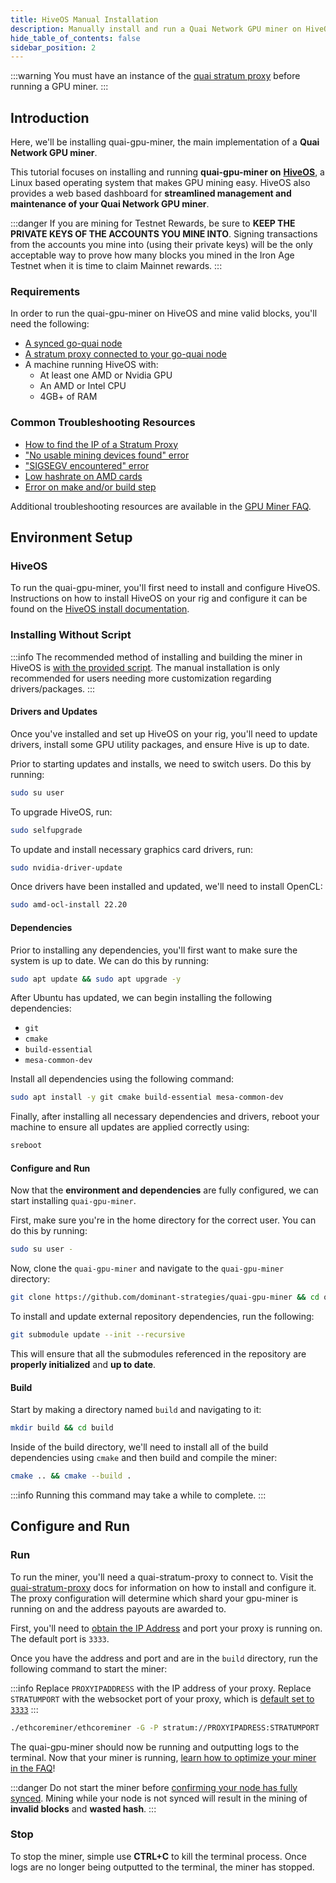 ```yaml
---
title: HiveOS Manual Installation
description: Manually install and run a Quai Network GPU miner on HiveOS.
hide_table_of_contents: false
sidebar_position: 2
---
```


:::warning
You must have an instance of the [quai stratum proxy](../../stratum-proxy/run-stratum.md) before running a GPU miner.
:::

## Introduction

Here, we'll be installing quai-gpu-miner, the main implementation of a **Quai Network GPU miner**.

This tutorial focuses on installing and running **quai-gpu-miner on** [**HiveOS**](https://hiveon.com/os/), a Linux based operating system that makes GPU mining easy. HiveOS also provides a web based dashboard for **streamlined management and maintenance of your Quai Network GPU miner**.

:::danger
If you are mining for Testnet Rewards, be sure to **KEEP THE PRIVATE KEYS OF THE ACCOUNTS YOU MINE INTO**. Signing transactions from the accounts you mine into (using their private keys) will be the only acceptable way to prove how many blocks you mined in the Iron Age Testnet when it is time to claim Mainnet rewards.
:::

### Requirements

In order to run the quai-gpu-miner on HiveOS and mine valid blocks, you'll need the following:

* [A synced go-quai node](../../node/start-a-node.md)
* [A stratum proxy connected to your go-quai node](../../stratum-proxy/run-stratum.md)
* A machine running HiveOS with:
  * At least one AMD or Nvidia GPU
  * An AMD or Intel CPU
  * 4GB+ of RAM

### Common Troubleshooting Resources

* [How to find the IP of a Stratum Proxy](../../stratum-proxy/stratum-faq.md#stratum-ip-address)
* ["No usable mining devices found" error](./gpu-miner-faq.md#no-opencl-platforms-found--no-usable-mining-devices)
* ["SIGSEGV encountered" error](./gpu-miner-faq.md#sigsegv)
* [Low hashrate on AMD cards](./gpu-miner-faq.md#amd-low-hashrate)
* [Error on make and/or build step](./gpu-miner-faq.md#error-on-make-andor-build)

Additional troubleshooting resources are available in the [GPU Miner FAQ](./gpu-miner-faq.md).

## Environment Setup

### HiveOS

To run the quai-gpu-miner, you'll first need to install and configure HiveOS. Instructions on how to install HiveOS on your rig and configure it can be found on the [HiveOS install documentation](https://hiveon.com/install/).

### Installing Without Script

:::info
The recommended method of installing and building the miner in HiveOS is [with the provided script](./hive-auto.md). The manual installation is only recommended for users needing more customization regarding drivers/packages.
:::

#### Drivers and Updates

Once you've installed and set up HiveOS on your rig, you'll need to update drivers, install some GPU utility packages, and ensure Hive is up to date.

Prior to starting updates and installs, we need to switch users. Do this by running:

```bash
sudo su user
```

To upgrade HiveOS, run:

```bash
sudo selfupgrade
```

To update and install necessary graphics card drivers, run:

```bash
sudo nvidia-driver-update
```

Once drivers have been installed and updated, we'll need to install OpenCL:

```bash
sudo amd-ocl-install 22.20
```

#### Dependencies

Prior to installing any dependencies, you'll first want to make sure the system is up to date. We can do this by running:

```bash
sudo apt update && sudo apt upgrade -y
```

After Ubuntu has updated, we can begin installing the following dependencies:

* `git`
* `cmake`
* `build-essential`
* `mesa-common-dev`

Install all dependencies using the following command:

```bash
sudo apt install -y git cmake build-essential mesa-common-dev
```

Finally, after installing all necessary dependencies and drivers, reboot your machine to ensure all updates are applied correctly using:

```bash
sreboot
```

#### Configure and Run

Now that the **environment and dependencies** are fully configured, we can start installing `quai-gpu-miner`.

First, make sure you're in the home directory for the correct user. You can do this by running:

```bash
sudo su user -
```

Now, clone the `quai-gpu-miner` and navigate to the `quai-gpu-miner` directory:

```bash
git clone https://github.com/dominant-strategies/quai-gpu-miner && cd quai-gpu-miner
```

To install and update external repository dependencies, run the following:

```bash
git submodule update --init --recursive
```

This will ensure that all the submodules referenced in the repository are **properly initialized** and **up to date**.

#### Build

Start by making a directory named `build` and navigating to it:

```bash
mkdir build && cd build
```

Inside of the build directory, we'll need to install all of the build dependencies using `cmake` and then build and compile the miner:

```bash
cmake .. && cmake --build .
```

:::info
Running this command may take a while to complete.
:::

## Configure and Run

### Run

To run the miner, you'll need a quai-stratum-proxy to connect to. Visit the [quai-stratum-proxy](../../stratum-proxy/run-stratum.md) docs for information on how to install and configure it. The proxy configuration will determine which shard your gpu-miner is running on and the address payouts are awarded to.

First, you'll need to [obtain the IP Address](../../stratum-proxy/stratum-faq.md#stratum-ip-address) and port your proxy is running on. The default port is `3333`.

Once you have the address and port and are in the `build` directory, run the following command to start the miner:

:::info
Replace `PROXYIPADDRESS` with the IP address of your proxy. Replace `STRATUMPORT` with the websocket port of your proxy, which is [default set to `3333`](../../stratum-proxy/stratum-faq.md#stratum-port)
:::

```bash
./ethcoreminer/ethcoreminer -G -P stratum://PROXYIPADRESS:STRATUMPORT
```

The quai-gpu-miner should now be running and outputting logs to the terminal. Now that your miner is running, [learn how to optimize your miner in the FAQ](./gpu-miner-faq.md#optimization)!

:::danger
Do not start the miner before [confirming your node has fully synced](../../node/node-faq.md#check-sync-status). Mining while your node is not synced will result in the mining of **invalid blocks** and **wasted hash**.
:::

### Stop

To stop the miner, simple use **CTRL+C** to kill the terminal process. Once logs are no longer being outputted to the terminal, the miner has stopped.